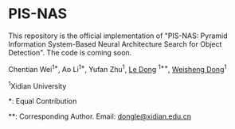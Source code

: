 # PIS-NAS

This repository is the official implementation  of "PIS-NAS: Pyramid Information System-Based Neural Architecture Search for Object Detection". The code is coming soon.

Chentian Wei<sup>1*</sup>, Ao Li<sup>1\*</sup>, Yufan Zhu<sup>1</sup>, [Le Dong](https://faculty.xidian.edu.cn/DL4/zh_CN/index/430205/list/index.htm) <sup>1\*\*</sup>, [Weisheng Dong](https://see.xidian.edu.cn/faculty/wsdong/)<sup>1</sup>

<sup>1</sup>Xidian University

*: Equal Contribution

**: Corresponding Author. Email: dongle@xidian.edu.cn